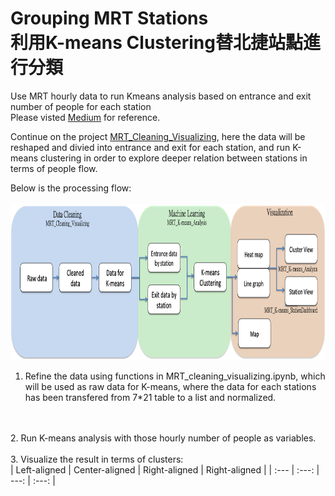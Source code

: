 # Grouping MRT Stations</br>利用K-means Clustering替北捷站點進行分類</br>
Use MRT hourly data to run Kmeans analysis based on entrance and exit number of people for each station 
</br>
Please visted [Medium](https://medium.com/urban-matters/%E6%8D%B7%E9%81%8B%E5%88%86%E6%99%822-f351661ce609) for reference.

Continue on the project [MRT_Cleaning_Visualizing](https://github.com/ShihWen/MRT_Cleaning_Visualizing), here the data will be reshaped and divied into entrance and exit for each station, and run K-means clustering in order to explore deeper relation between stations in terms of people flow.</br>

Below is the processing flow:
</br>
</br>
<img src="https://github.com/ShihWen/MRT_Kmeans/blob/master/image/flow_chart.png" alt="alt text"  height="250">
</br>
1. Refine the data using functions in MRT_cleaning_visualizing.ipynb, which will be used as raw data for K-means, where the data for each stations has been transfered from 7*21 table to a list and normalized.
</br>
</br>
2. Run K-means analysis with those hourly number of people as variables.
</br>
</br>
3. Visualize the result in terms of clusters:
</br>
| Left-aligned | Center-aligned | Right-aligned | Right-aligned |
| :---         |     :---:      |          ---: |    :---:      |

